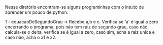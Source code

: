Nesse diretório encontram-se alguns programinhas com o intuito de aprender um pouco de python.

1 - equacaoDeSegundoGrau -> Recebe a,b e c. Verifica se 'a' é igual a zero encerrando o programa, pois não tem raiz de segundo grau, caso não, calcula-se o delta, verifica se é igual a zero, caso sim, acha a raiz unica e caso não, acha o x1 e x2.